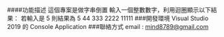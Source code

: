 ####功能描述 
這個專案是做字串倒置 輸入一個整數數字，利用迴圈顯示以下結果：
若輸入是 5 則結果為
5
44
333
2222
11111
###開發環境
Visual Studio 2019 的 Console Application
###聯絡方式
email : mind8789@gmail.com